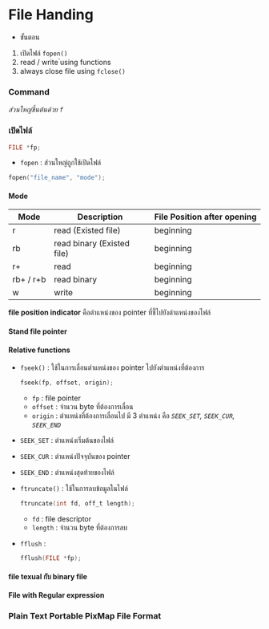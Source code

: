 # File Handing

- ขั้นตอน

1.  เปิดไฟล์ `fopen()`
2.  read / write ่using functions
3.  always close file using `fclose()`

### Command

_ส่วนใหญ่ขึ้นต้นด้วย `f`_

### เปิดไฟล์

```C
FILE *fp;
```

- `fopen` : ส่วนใหญ่ถูกใช้เปิดไฟล์

```C
fopen("file_name", "mode");
```

#### Mode

| Mode      | Description                | File Position after opening |
| --------- | -------------------------- | --------------------------- |
| r         | read (Existed file)        | beginning                   |
| rb        | read binary (Existed file) | beginning                   |
| r+        | read                       | beginning                   |
| rb+ / r+b | read binary                | beginning                   |
| w         | write                      | beginning                   |

**file position indicator** คือตำแหน่งของ pointer ที่ชี้ไปยังตำแหน่งของไฟล์

#### Stand file pointer

>

#### Relative functions

- `fseek()` : ใช้ในการเลื่อนตำแหน่งของ pointer ไปยังตำแหน่งที่ต้องการ

  ```c
  fseek(fp, offset, origin);
  ```

  - `fp` : file pointer
  - `offset` : จำนวน byte ที่ต้องการเลื่อน
  - `origin` : ตำแหน่งที่ต้องการเลื่อนไป มี 3 ตำแหน่ง คือ _`SEEK_SET`, `SEEK_CUR`, `SEEK_END`_

- `SEEK_SET` : ตำแหน่งเริ่มต้นของไฟล์
- `SEEK_CUR` : ตำแหน่งปัจจุบันของ pointer
- `SEEK_END` : ตำแหน่งสุดท้ายของไฟล์
- `ftruncate()` : ใช้ในการลบข้อมูลในไฟล์

  ```c
  ftruncate(int fd, off_t length);
  ```

  - `fd` : file descriptor
  - `length` : จำนวน byte ที่ต้องการลบ

- `fflush` :
  ```c
  fflush(FILE *fp);
  ```

#### file texual กับ binary file

#### File with Regular expression

### Plain Text Portable PixMap File Format
